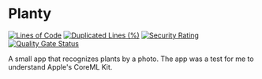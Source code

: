 # Planty
[![Lines of Code](https://sonarcloud.io/api/project_badges/measure?project=alexohneander_Planty&metric=ncloc)](https://sonarcloud.io/dashboard?id=alexohneander_Planty) [![Duplicated Lines (%)](https://sonarcloud.io/api/project_badges/measure?project=alexohneander_Planty&metric=duplicated_lines_density)](https://sonarcloud.io/dashboard?id=alexohneander_Planty) [![Security Rating](https://sonarcloud.io/api/project_badges/measure?project=alexohneander_Planty&metric=security_rating)](https://sonarcloud.io/dashboard?id=alexohneander_Planty) [![Quality Gate Status](https://sonarcloud.io/api/project_badges/measure?project=alexohneander_Planty&metric=alert_status)](https://sonarcloud.io/dashboard?id=alexohneander_Planty)  

A small app that recognizes plants by a photo.
The app was a test for me to understand Apple's CoreML Kit.
